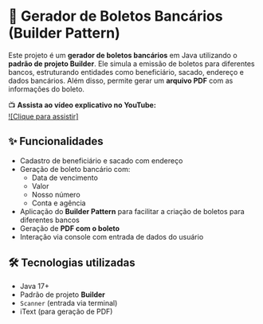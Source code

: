 # 🧾 Gerador de Boletos Bancários (Builder Pattern)

Este projeto é um **gerador de boletos bancários** em Java utilizando o **padrão de projeto Builder**. Ele simula a emissão de boletos para diferentes bancos, estruturando entidades como beneficiário, sacado, endereço e dados bancários. Além disso, permite gerar um **arquivo PDF** com as informações do boleto.

📺 **Assista ao vídeo explicativo no YouTube:**  
[![Clique para assistir]](https://youtu.be/3SSXLWPGwEU?si=DL2e5fR8gs8gRPao)

## ✨ Funcionalidades

- Cadastro de beneficiário e sacado com endereço
- Geração de boleto bancário com:
    - Data de vencimento
    - Valor
    - Nosso número
    - Conta e agência
- Aplicação do **Builder Pattern** para facilitar a criação de boletos para diferentes bancos
- Geração de **PDF com o boleto**
- Interação via console com entrada de dados do usuário

## 🛠️ Tecnologias utilizadas

- Java 17+
- Padrão de projeto **Builder**
- `Scanner` (entrada via terminal)
- iText (para geração de PDF)


